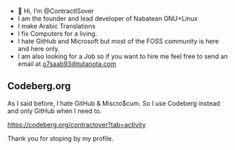 - 👋 Hi, I’m @ContractISover
- I am the founder and lead developer of Nabatean GNU+Linux
- I make Arabic Translations
- I fix Computers for a living.
- I hate GitHub and Microsoft but most of the FOSS community is here and here only.
- I am also looking for a Job so if you want to hire me feel free to send an email at o7saab93@tutanota.com

## Codeberg.org
As I said before, I hate GitHub & Miscro$cum. So I use Codeberg instead and only GitHub when I need to. 

https://codeberg.org/contractover?tab=activity

   Thank you for stoping by my profile.

<!---
ContractISover/ContractISover is a ✨ special ✨ repository because its `README.md` (this file) appears on your GitHub profile.
You can click the Preview link to take a look at your changes.
--->
